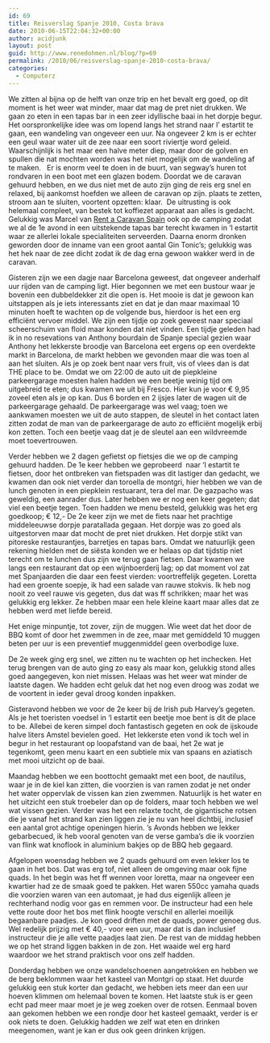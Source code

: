```yaml
---
id: 69
title: Reisverslag Spanje 2010, Costa brava
date: 2010-06-15T22:04:32+00:00
author: acidjunk
layout: post
guid: http://www.renedohmen.nl/blog/?p=69
permalink: /2010/06/reisverslag-spanje-2010-costa-brava/
categories:
  - Computerz
---
```

We zitten al bijna op de helft van onze trip en het bevalt erg goed, op dit moment is het weer wat minder, maar dat mag de pret niet drukken. We gaan zo eten in een tapas bar in een zeer idyllische baai in het dorpje begur. Het oorspronkelijke idee was om lopend langs het strand naar l&#8217; estartit te gaan, een wandeling van ongeveer een uur. Na ongeveer 2 km is er echter een geul waar water uit de zee naar een soort riviertje word geleid. Waarschijnlijk is het maar een halve meter diep, maar door de golven en spullen die nat mochten worden was het niet mogelijk om de wandeling af te maken.   Er is enorm veel te doen in de buurt, van segway&#8217;s huren tot rondvaren in een boot met een glazen bodem. Doordat we de caravan gehuurd hebben, en we dus niet met de auto zijn ging de reis erg snel en relaxed, bij aankomst hoefden we alleen de caravan op zijn. plaats te zetten, stroom aan te sluiten, voortent opzetten: klaar.  De uitrusting is ook helemaal compleet, van bestek tot koffiezet apparaat aan alles is gedacht.  Gelukkig was Marcel van [Rent a Caravan Spain](http://www.rentacaravanspain.com) ook op de camping zodat we al de 1e avond in een uitstekende tapas bar terecht kwamen in &#8216;l estartit waar ze allerlei lokale specialiteiten serveerden. Daarna enorm dronken geworden door de inname van een groot aantal Gin Tonic&#8217;s; gelukkig was het hek naar de zee dicht zodat ik de dag erna gewoon wakker werd in de caravan.

Gisteren zijn we een dagje naar Barcelona geweest, dat ongeveer anderhalf uur rijden van de camping ligt. Hier begonnen we met een bustour waar je bovenin een dubbeldekker zit die open is. Het mooie is dat je gewoon kan uitstappen als je iets interessants ziet en dat je dan maar maximaal 10 minuten hoeft te wachten op de volgende bus, hierdoor is het een erg efficiënt vervoer middel. We zijn een tijdje op zoek geweest naar speciaal scheerschuim van floid maar konden dat niet vinden. Een tijdje geleden had ik in no resevations van Anthony bourdain de Spanje special gezien waar Anthony het lekkerste broodje van Barcelona eet ergens op een overdekte markt in Barcelona, de markt hebben we gevonden maar die was toen al aan het sluiten. Als je op zoek bent naar vers fruit, vis of vlees dan is dat THE place to be. Omdat we om 22:00 de auto uit de piepkleine parkeergarage moesten halen hadden we een beetje weinig tijd om uitgebreid te eten; dus kwamen we uit bij Fresco. Hier kun je voor € 9,95 zoveel eten als je op kan. Dus 6 borden en 2 ijsjes later de wagen uit de parkeergarage gehaald. De parkeergarage was wel vaag; toen we aankwamen moesten we uit de auto stappen, de sleutel in het contact laten zitten zodat de man van de parkeergarage de auto zo efficiënt mogelijk erbij kon zetten. Toch een beetje vaag dat je de sleutel aan een wildvreemde moet toevertrouwen.

Verder hebben we 2 dagen gefietst op fietsjes die we op de camping gehuurd hadden. De 1e keer hebben we geprobeerd  naar &#8216;l estartit te fietsen, door het ontbreken van fietspaden was dit lastiger dan gedacht, we kwamen dan ook niet verder dan toroella de montgri, hier hebben we van de lunch genoten in een piepklein restuarant, tera del mar. De gazpacho was geweldig, een aanrader dus. Later hebben we er nog een keer gegeten; dat viel een beetje tegen. Toen hadden we menu besteld, gelukkig was het erg goedkoop; € 12,- De 2e keer zijn we met de fiets naar het prachtige middeleeuwse dorpje paratallada gegaan. Het dorpje was zo goed als uitgestorven maar dat mocht de pret niet drukken. Het dorpje stikt van pitoreske restaurantjes, barretjes en tapas bars. Omdat we natuurlijk geen rekening hielden met de siësta konden we er helaas op dat tijdstip niet terecht om te lunchen dus zijn we terug gaan fietsen. Daar kwamen we langs een restaurant dat op een wijnboerderij lag; op dat moment vol zat met Spanjaarden die daar een feest vierden: voortreffelijk gegeten. Loretta had een groente soepje, ik had een salade van rauwe stokvis. Ik heb nog nooit zo veel rauwe vis gegeten, dus dat was ff schrikken; maar het was gelukkig erg lekker. Ze hebben maar een hele kleine kaart maar alles dat ze hebben werd met liefde bereid.

Het enige minpuntje, tot zover, zijn de muggen. Wie weet dat het door de BBQ komt of door het zwemmen in de zee, maar met gemiddeld 10 muggen beten per uur is een preventief muggenmiddel geen overbodige luxe.

De 2e week ging erg snel, we zitten nu te wachten op het inchecken. Het terug brengen van de auto ging zo easy als maar kon, gelukkig stond alles goed aangegeven, kon niet missen. Helaas was het weer wat minder de laatste dagen. We hadden echt geluk dat het nog even droog was zodat we de voortent in ieder geval droog konden inpakken.

Gisteravond hebben we voor de 2e keer bij de Irish pub Harvey&#8217;s gegeten. Als je het toeristen voedsel in &#8216;l estartit een beetje moe bent is dit de place to be. Allebei de keren simpel doch fantastisch gegeten en ook de ijskoude halve liters Amstel bevielen goed.  Het lekkerste eten vond ik toch wel in begur in het restaurant op loopafstand van de baai, het 2e wat je tegenkomt, geen menu kaart en een subtiele mix van spaans en aziatisch met mooi uitzicht op de baai.

Maandag hebben we een boottocht gemaakt met een boot, de nautilus, waar je in de kiel kan zitten, die voorzien is van ramen zodat je net onder het water oppervlak de vissen kan zien zwemmen. Natuurlijk is het water en het uitzicht een stuk troebeler dan op de folders, maar toch hebben we wel wat vissen gezien. Verder was het een relaxte tocht, de gigantische rotsen die je vanaf het strand kan zien liggen zie je nu van heel dichtbij, inclusief een aantal grot achtige openingen hierin. &#8217;s Avonds hebben we lekker gebarbecued, ik heb vooral genoten van de verse gamba&#8217;s die ik voorzien van flink wat knoflook in aluminium bakjes op de BBQ heb gegaard.

Afgelopen woensdag hebben we 2 quads gehuurd om even lekker los te gaan in het bos. Dat was erg tof, niet alleen de omgeving maar ook fijne quads. In het begin was het ff wennen voor loretta, maar na ongeveer een kwartier had ze de smaak goed te pakken. Het waren 550cc yamaha quads die voorzien waren van een automaat, je had dus eigenlijk alleen je rechterhand nodig voor gas en remmen voor. De instructeur had een hele vette route door het bos met flink hoogte verschil en allerlei moeilijk begaanbare paadjes. Je kon goed driften met de quads, power genoeg dus. Wel redelijk prijzig met € 40,- voor een uur, maar dat is dan inclusief instructeur die je alle vette paadjes laat zien. De rest van de middag hebben we op het strand liggen bakken in de zon. Het waaide wel erg hard waardoor we het strand praktisch voor ons zelf hadden.

Donderdag hebben we onze wandelschoenen aangetrokken en hebben we de berg beklommen waar het kasteel van Montgri op staat. Het duurde gelukkig een stuk korter dan gedacht, we hebben iets meer dan een uur hoeven klimmen om helemaal boven te komen. Het laatste stuk is er geen echt pad meer maar moet je je weg zoeken over de rotsen. Eenmaal boven aan gekomen hebben we een rondje door het kasteel gemaakt, verder is er ook niets te doen. Gelukkig hadden we zelf wat eten en drinken meegenomen, want je kan er dus ook geen drinken krijgen.